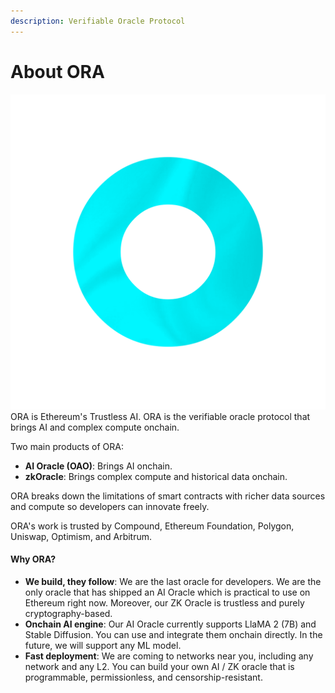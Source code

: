 ```yaml
---
description: Verifiable Oracle Protocol
---
```


# About ORA

<img src=".gitbook/assets/Rainbow-Radiating-V1_00167-b.png" alt="" data-size="line">ORA is Ethereum's Trustless AI. ORA is the verifiable oracle protocol that brings AI and complex compute onchain.

Two main products of ORA:

* **AI Oracle (OAO)**: Brings AI onchain.
* **zkOracle**: Brings complex compute and historical data onchain.

ORA breaks down the limitations of smart contracts with richer data sources and compute so developers can innovate freely.

ORA's work is trusted by Compound, Ethereum Foundation, Polygon, Uniswap, Optimism, and Arbitrum.

#### Why ORA?

* **We build, they follow**: We are the last oracle for developers. We are the only oracle that has shipped an AI Oracle which is practical to use on Ethereum right now. Moreover, our ZK Oracle is trustless and purely cryptography-based.
* **Onchain AI engine**: Our AI Oracle currently supports LlaMA 2 (7B) and Stable Diffusion. You can use and integrate them onchain directly. In the future, we will support any ML model.
* **Fast deployment**: We are coming to networks near you, including any network and any L2. You can build your own AI / ZK oracle that is programmable, permissionless, and censorship-resistant.
